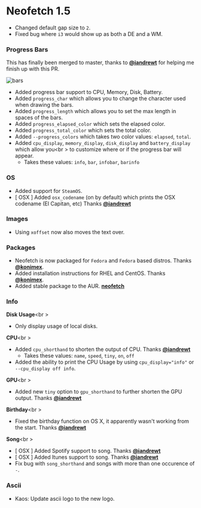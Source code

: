 # Neofetch 1.5

- Changed default gap size to `2`.
- Fixed bug where `i3` would show up as both a DE and a WM.

### Progress Bars

This has finally been merged to master, thanks to **[@iandrewt](https://github.com/iandrewt)** for helping
me finish up with this PR.

![bars](https://ipfs.pics/ipfs/Qmbj8S7pi4CVw12XTawtRwRpLvkiZ9cxRxCUPMLQ1Nhhkb)

- Added progress bar support to CPU, Memory, Disk, Battery.
- Added `progress_char` which allows you to change the character used when drawing the bars.
- Added `progress_length` which allows you to set the max length in spaces of the bars.
- Added `progress_elapsed_color` which sets the elapsed color.
- Added `progress_total_color` which sets the total color.
- Added `--progress_colors` which takes two color values: `elapsed`, `total`.
- Added `cpu_display`, `memory_display`, `disk_display` and `battery_display` which allow you<br \>
to customize where or if the progress bar will appear.
    - Takes these values: `info`, `bar`, `infobar`, `barinfo`

### OS

- Added support for `SteamOS`.
- [ OSX ] Added `osx_codename` (on by default) which prints the OSX codename (El Capitan, etc) Thanks **[@iandrewt](https://github.com/iandrewt)**

### Images

- Using `xoffset` now also moves the text over.

### Packages

- Neofetch is now packaged for `Fedora` and `Fedora` based distros. Thanks **[@konimex](https://github.com/konimex)**.
- Added installation instructions for RHEL and CentOS. Thanks **[@konimex](https://github.com/konimex)**.
- Added stable package to the AUR. **[neofetch](https://aur.archlinux.org/packages/neofetch/)**

### Info

**Disk Usage**<br \>
- Only display usage of local disks.

**CPU**<br \>
- Added `cpu_shorthand` to shorten the output of CPU. Thanks **[@iandrewt](https://github.com/iandrewt)**
    - Takes these values: `name`, `speed`, `tiny`, `on`, `off`
- Added the ability to print the CPU Usage by using `cpu_display="info"` or `--cpu_display off info`.

**GPU**<br \>
- Added new `tiny` option to `gpu_shorthand` to further shorten the GPU output. Thanks **[@iandrewt](https://github.com/iandrewt)**

**Birthday**<br \>
- Fixed the birthday function on OS X, it apparently wasn't working from the start. Thanks **[@iandrewt](https://github.com/iandrewt)**

**Song**<br \>
- [ OSX ] Added Spotify support to song. Thanks **[@iandrewt](https://github.com/iandrewt)**
- [ OSX ] Added Itunes support to song. Thanks **[@iandrewt](https://github.com/iandrewt)**
- Fix bug with `song_shorthand` and songs with more than one occurence of `-`.

### Ascii

- Kaos: Update ascii logo to the new logo.

